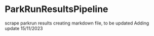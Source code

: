 # ParkRunResultsPipeline
scrape parkrun results
creating markdown file, to be updated
Adding update 15/11/2023
